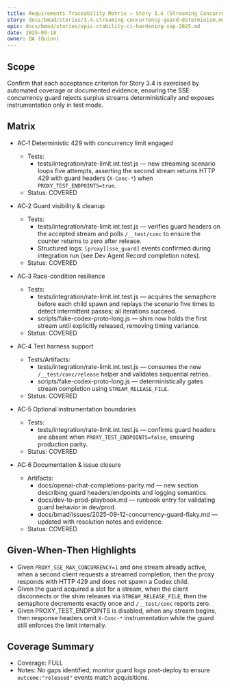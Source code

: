 ```yaml
---
title: Requirements Traceability Matrix — Story 3.4 (Streaming Concurrency Guard Determinism)
story: docs/bmad/stories/3.4.streaming-concurrency-guard-determinism.md
epic: docs/bmad/stories/epic-stability-ci-hardening-sep-2025.md
date: 2025-09-18
owner: QA (Quinn)
---
```


## Scope

Confirm that each acceptance criterion for Story 3.4 is exercised by automated coverage or documented evidence, ensuring the SSE concurrency guard rejects surplus streams deterministically and exposes instrumentation only in test mode.

## Matrix

- AC‑1 Deterministic 429 with concurrency limit engaged
  - Tests:
    - tests/integration/rate-limit.int.test.js — new streaming scenario loops five attempts, asserting the second stream returns HTTP 429 with guard headers (`X-Conc-*`) when `PROXY_TEST_ENDPOINTS=true`.
  - Status: COVERED

- AC‑2 Guard visibility & cleanup
  - Tests:
    - tests/integration/rate-limit.int.test.js — verifies guard headers on the accepted stream and polls `/__test/conc` to ensure the counter returns to zero after release.
    - Structured logs: `[proxy][sse_guard]` events confirmed during integration run (see Dev Agent Record completion notes).
  - Status: COVERED

- AC‑3 Race-condition resilience
  - Tests:
    - tests/integration/rate-limit.int.test.js — acquires the semaphore before each child spawn and replays the scenario five times to detect intermittent passes; all iterations succeed.
    - scripts/fake-codex-proto-long.js — shim now holds the first stream until explicitly released, removing timing variance.
  - Status: COVERED

- AC‑4 Test harness support
  - Tests/Artifacts:
    - tests/integration/rate-limit.int.test.js — consumes the new `/__test/conc/release` helper and validates sequential retries.
    - scripts/fake-codex-proto-long.js — deterministically gates stream completion using `STREAM_RELEASE_FILE`.
  - Status: COVERED

- AC‑5 Optional instrumentation boundaries
  - Tests:
    - tests/integration/rate-limit.int.test.js — confirms guard headers are absent when `PROXY_TEST_ENDPOINTS=false`, ensuring production parity.
  - Status: COVERED

- AC‑6 Documentation & issue closure
  - Artifacts:
    - docs/openai-chat-completions-parity.md — new section describing guard headers/endpoints and logging semantics.
    - docs/dev-to-prod-playbook.md — runbook entry for validating guard behavior in dev/prod.
    - docs/bmad/issues/2025-09-12-concurrency-guard-flaky.md — updated with resolution notes and evidence.
  - Status: COVERED

## Given‑When‑Then Highlights

- Given `PROXY_SSE_MAX_CONCURRENCY=1` and one stream already active, when a second client requests a streamed completion, then the proxy responds with HTTP 429 and does not spawn a Codex child.
- Given the guard acquired a slot for a stream, when the client disconnects or the shim releases via `STREAM_RELEASE_FILE`, then the semaphore decrements exactly once and `/__test/conc` reports zero.
- Given PROXY_TEST_ENDPOINTS is disabled, when any stream begins, then response headers omit `X-Conc-*` instrumentation while the guard still enforces the limit internally.

## Coverage Summary

- Coverage: FULL
- Notes: No gaps identified; monitor guard logs post-deploy to ensure `outcome:"released"` events match acquisitions.

